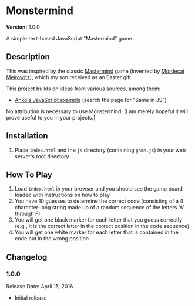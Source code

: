 # Monstermind #
**Version:** 1.0.0   


A simple text-based JavaScript "Mastermind" game.

## Description ##

This was inspired by the classic [Mastermind](https://en.wikipedia.org/wiki/Mastermind_%28board_game%29) game (invented by [Mordecai Meirowitz](https://en.wikipedia.org/wiki/Mordecai_Meirowitz)), which my son received as an Easter gift.

This project builds on ideas from various sources, among them:

* [Anko's JavaScript example](http://gamedev.stackexchange.com/questions/59274/how-to-create-a-text-based-game) (search the page for "Same in JS")

No attribution is necessary to use Monstermind; [I am merely hopeful it will prove useful to you in your projects.]


## Installation ##

1. Place <code>index.html</code> and the <code>js</code> directory (containing <code>game.js</code>) in your web server's root directory

## How To Play ##

1. Load <code>index.html</code> in your browser and you should see the game board loaded with instructions on how to play
2. You have 10 guesses to determine the correct code (consisting of a 4 character-long string made up of a random sequence of the letters 'A' through F)
3. You will get one black marker for each letter that you guess correctly (e.g., it is the correct letter in the correct position in the code sequence)
4. You will get one white marker for each letter that is contained in the code but in the wrong position
    
## Changelog ##

### 1.0.0 ###
Release Date: April 15, 2016

* Initial release

